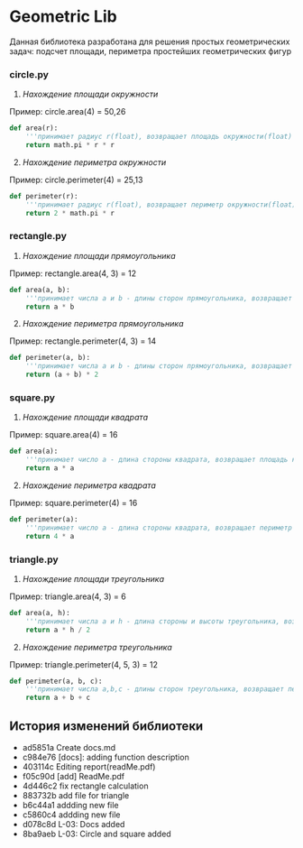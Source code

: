 # Geometric Lib 
Данная библиотека разработана для решения простых геометрических задач: подсчет площади, периметра простейших геометрических фигур

### circle.py

1. _Нахождение площади окружности_

Пример: circle.area(4) = 50,26
```python
def area(r): 
    '''принимает радиус r(float), возвращает площадь окружности(float)'''
    return math.pi * r * r
```

2. _Нахождение периметра окружности_

Пример: circle.perimeter(4) = 25,13
```python
def perimeter(r):
    '''принимает радиус r(float), возвращает периметр окружности(float)'''
    return 2 * math.pi * r
```

### rectangle.py

1. _Нахождение площади прямоугольника_

Пример: rectangle.area(4, 3) = 12
```python
def area(a, b):
    '''принимает числа a и b - длины сторон прямоугольника, возвращает площадь прямоугольника'''
    return a * b 
```

2. _Нахождение периметра прямоугольника_

Пример: rectangle.perimeter(4, 3) = 14
```python
def perimeter(a, b): 
    '''принимает числа a и b - длины сторон прямоугольника, возвращает периметр прямоугольника'''
    return (a + b) * 2 
```

### square.py

1. _Нахождение площади квадрата_

Пример: square.area(4) = 16
```python
def area(a):
    '''принимает число a - длина стороны квадрата, возвращает площадь квадрата'''
    return a * a
```

2. _Нахождение периметра квадрата_

Пример: square.perimeter(4) = 16
```python
def perimeter(a):
    '''принимает число a - длина стороны квадрата, возвращает периметр квадрата'''
    return 4 * a
```

### triangle.py
1. _Нахождение площади треугольника_

Пример: triangle.area(4, 3) = 6
```python
def area(a, h): 
    '''принимает числа a и h - длина стороны и высоты треугольника, возвращает площадь треугольника'''
    return a * h / 2 
```

2. _Нахождение периметра треугольника_

Пример: triangle.perimeter(4, 5, 3) = 12
```python
def perimeter(a, b, c): 
    '''принимает числа a,b,c - длины сторон треугольника, возвращает периметр треугольника'''
    return a + b + c
```
## История изменений библиотеки 
* ad5851a Create docs.md
* c984e76 [docs]: adding function description
* 403114c Editing report(readMe.pdf)
* f05c90d [add] ReadMe.pdf
* 4d446c2 fix rectangle calculation
* 883732b add file for triangle
* b6c44a1 addding new file
* c5860c4 addding new file
* d078c8d L-03: Docs added
* 8ba9aeb L-03: Circle and square added